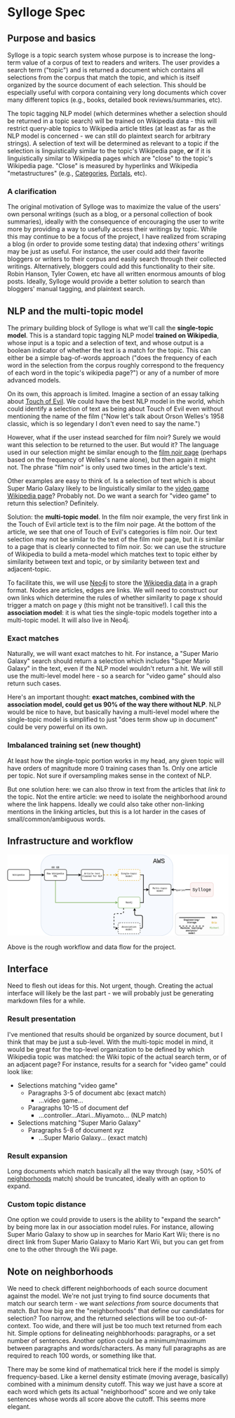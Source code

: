 # Sylloge Spec

## Purpose and basics

Sylloge is a topic search system whose purpose is to increase the long-term value of a corpus of text to readers and writers. The user provides a search term ("topic") and is returned a document which contains all selections from the corpus that match the topic, and which is itself organized by the source document of each selection. This should be especially useful with corpora containing very long documents which cover many different topics (e.g., books, detailed book reviews/summaries, etc).

The topic tagging NLP model (which determines whether a selection should be returned in a topic search) will be trained on Wikipedia data - this will restrict query-able topics to Wikipedia article titles (at least as far as the NLP model is concerned - we can still do plaintext search for arbitrary strings). A selection of text will be determined as relevant to a topic if the selection is linguistically similar to the topic's Wikipedia page, **or** if it is linguistically similar to Wikipedia pages which are "close" to the topic's Wikipedia page. "Close" is measured by hyperlinks and Wikipedia "metastructures" (e.g., [Categories](https://en.wikipedia.org/wiki/Category:2007_video_games), [Portals](https://en.wikipedia.org/wiki/Portal:History), etc).

### A clarification

The original motivation of Sylloge was to maximize the value of the users' own personal writings (such as a blog, or a personal collection of book summaries), ideally with the consequence of encouraging the user to write more by providing a way to usefully access their writings by topic. While this may continue to be a focus of the project, I have realized from scraping a blog (in order to provide some testing data) that indexing _others'_ writings may be just as useful. For instance, the user could add their favorite bloggers or writers to their corpus and easily search through their collected writings. Alternatively, bloggers could add this functionality to their site. Robin Hanson, Tyler Cowen, etc have all written enormous amounts of blog posts. Ideally, Sylloge would provide a better solution to search than bloggers' manual tagging, and plaintext search.

## NLP and the multi-topic model

The primary building block of Sylloge is what we'll call the **single-topic model**. This is a standard topic tagging NLP model **trained on Wikipedia**, whose input is a topic and a selection of text, and whose output is a boolean indicator of whether the text is a match for the topic. This can either be a simple bag-of-words approach ("does the frequency of each word in the selection from the corpus roughly correspond to the frequency of each word in the topic's wikipedia page?") or any of a number of more advanced models.

On its own, this approach is limited. Imagine a section of an essay talking about [Touch of Evil](https://en.wikipedia.org/wiki/Touch_of_Evil). We could have the best NLP model in the world, which could identify a selection of text as being about Touch of Evil even without mentioning the name of the film ("Now let's talk about Orson Welles's 1958 classic, which is so legendary I don't even need to say the name.")

However, what if the user instead searched for film noir? Surely we would want this selection to be returned to the user. But would it? The language used in our selection might be similar enough to the [film noir page](https://en.wikipedia.org/wiki/Film_noir) (perhaps based on the frequency of Welles's name alone), but then again it might not. The phrase "film noir" is only used two times in the article's text.

Other examples are easy to think of. Is a selection of text which is about Super Mario Galaxy likely to be linguistically similar to the [video game Wikipedia page](https://en.wikipedia.org/wiki/Video_game)? Probably not. Do we want a search for "video game" to return this selection? Definitely.

Solution: the **multi-topic model**. In the film noir example, the very first link in the Touch of Evil article text is to the film noir page. At the bottom of the article, we see that one of Touch of Evil's categories is film noir. Our text selection may not be similar to the text of the film noir page, but it *is* similar to a page that is clearly connected to film noir. So: we can use the structure of Wikipedia to build a meta-model which matches text to topic either by similarity between text and topic, or by similarity between text and adjacent-topic.

To facilitate this, we will use [Neo4j](https://en.wikipedia.org/wiki/Neo4j) to store the [Wikipedia data](https://en.wikipedia.org/wiki/Wikipedia:Database_download) in a graph format. Nodes are articles, edges are links. We will need to construct our own links which determine the rules of whether similarity to page x should trigger a match on page y (this might not be transitive!). I call this the **association model**: it is what ties the single-topic models together into a multi-topic model. It will also live in Neo4j.

### Exact matches

Naturally, we will want exact matches to hit. For instance, a "Super Mario Galaxy" search should return a selection which includes "Super Mario Galaxy" in the text, even if the NLP model wouldn't return a hit. We will still use the multi-level model here - so a search for "video game" should also return such cases.

Here's an important thought: **exact matches, combined with the association model, could get us 90% of the way there without NLP**. NLP would be nice to have, but basically having a multi-level model where the single-topic model is simplified to just "does term show up in document" could be very powerful on its own.

### Imbalanced training set (new thought)

At least how the single-topic portion works in my head, any given topic will have orders of magnitude more 0 training cases than 1s. Only one article per topic. Not sure if oversampling makes sense in the context of NLP.

But one solution here: we can also throw in text from the articles that _link to_ the topic. Not the entire article: we need to isolate the neighborhood around where the link happens. Ideally we could also take other non-linking mentions in the linking articles, but this is a lot harder in the cases of small/common/ambiguous words.

## Infrastructure and workflow

![Infrastructure and workflow 1](images/infra-1.png)

Above is the rough workflow and data flow for the project.

## Interface

Need to flesh out ideas for this. Not urgent, though. Creating the actual interface will likely be the last part - we will probably just be generating markdown files for a while.

### Result presentation

I've mentioned that results should be organized by source document, but I think that may be just a sub-level. With the multi-topic model in mind, it would be great for the top-level organization to be defined by which Wikipedia topic was matched: the Wiki topic of the actual search term, or of an adjacent page? For instance, results for a search for "video game" could look like:

- Selections matching "video game"
  - Paragraphs 3-5 of document abc (exact match)
    - ...video game...
  - Paragraphs 10-15 of document def
    - ...controller...Atari...Miyamoto... (NLP match)
- Selections matching "Super Mario Galaxy"
  - Paragraphs 5-8 of document xyz
    - ...Super Mario Galaxy... (exact match)

### Result expansion

Long documents which match basically all the way through (say, >50% of [neighborhoods](#note-on-neighborhoods) match) should be truncated, ideally with an option to expand. 

### Custom topic distance

One option we could provide to users is the ability to "expand the search" by being more lax in our association model rules. For instance, allowing Super Mario Galaxy to show up in searches for Mario Kart Wii; there is no direct link from Super Mario Galaxy to Mario Kart Wii, but you can get from one to the other through the Wii page.

## Note on neighborhoods

We need to check different neighborhoods of each source document against the model. We're not just trying to find source documents that match our search term - we want _selections from_ source documents that match. But how big are the "neighborhoods" that define our candidates for selection? Too narrow, and the returned selections will be too out-of-context. Too wide, and there will just be too much text returned from each hit. Simple options for delineating neighbhorhoods: paragraphs, or a set number of sentences.  Another option could be a minimum/maximum between paragraphs and words/characters. As many full paragraphs as are required to reach 100 words, or something like that.

There may be some kind of mathematical trick here if the model is simply frequency-based. Like a kernel density estimate (moving average, basically) combined with a minimum density cutoff. This way we just have a score at each word which gets its actual "neighborhood" score and we only take sentences whose words all score above the cutoff. This seems more elegant.
